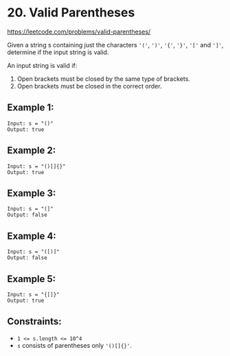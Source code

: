 # 20. Valid Parentheses
https://leetcode.com/problems/valid-parentheses/

Given a string s containing just the characters `'('`, `')'`, `'{'`, `'}'`, `'['` and `']'`, determine if the input string is valid.

An input string is valid if:
1. Open brackets must be closed by the same type of brackets.
2. Open brackets must be closed in the correct order.

## Example 1:
```
Input: s = "()"
Output: true
```

## Example 2:
```
Input: s = "()[]{}"
Output: true
```

## Example 3:
```
Input: s = "(]"
Output: false
```

## Example 4:
```
Input: s = "([)]"
Output: false
```

## Example 5:
```
Input: s = "{[]}"
Output: true
```

## Constraints:
* `1 <= s.length <= 10^4`
* `s` consists of parentheses only `'()[]{}'`.